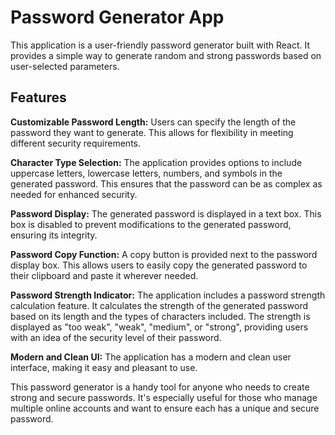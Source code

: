 # Password Generator App

This application is a user-friendly password generator built with React. It provides a simple way to generate random and strong passwords based on user-selected parameters.

## Features

**Customizable Password Length:** Users can specify the length of the password they want to generate. This allows for flexibility in meeting different security requirements.

**Character Type Selection:** The application provides options to include uppercase letters, lowercase letters, numbers, and symbols in the generated password. This ensures that the password can be as complex as needed for enhanced security.

**Password Display:** The generated password is displayed in a text box. This box is disabled to prevent modifications to the generated password, ensuring its integrity.

**Password Copy Function:** A copy button is provided next to the password display box. This allows users to easily copy the generated password to their clipboard and paste it wherever needed.

**Password Strength Indicator:** The application includes a password strength calculation feature. It calculates the strength of the generated password based on its length and the types of characters included. The strength is displayed as "too weak", "weak", "medium", or "strong", providing users with an idea of the security level of their password.


**Modern and Clean UI:** The application has a modern and clean user interface, making it easy and pleasant to use.

This password generator is a handy tool for anyone who needs to create strong and secure passwords. It's especially useful for those who manage multiple online accounts and want to ensure each has a unique and secure password.
